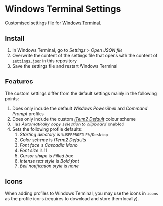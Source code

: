 # Windows Terminal Settings

Customised settings file for [Windows Terminal](https://learn.microsoft.com/en-us/windows/terminal/).

## Install

1. In Windows Terminal, go to _Settings > Open JSON file_
1. Overwrite the content of the settings file that opens with the content of [`settings.json`](settings.json) in this repository
1. Save the settings file and restart Windows Terminal

## Features

The custom settings differ from the default settings mainly in the following points:

1. Does only include the default _Windows PowerShell_ and _Command Prompt_ profiles
1. Does only include the custom [_iTerm2 Default_](https://github.com/weibeld/iTerm2-Color-Schemes/blob/master/windowsterminal/iTerm2%20Default.json) colour scheme
1. Has _Automatically copy selection to clipboard_ enabled
1. Sets the following profile defaults:
   1. _Starting directory_ is `%USERPROFILE%/Desktop`
   1. _Color scheme_ is _iTerm2 Defaults_
   1. _Font face_ is _Cascadia Mono_
   1. _Font size_ is 11
   1. _Cursor shape_ is _Filled box_
   1. _Intense text style_ is _Bold font_
   1. _Bell notification style_ is _none_

## Icons

When adding profiles to Windows Terminal, you may use the icons in `icons` as the profile icons (requires to download and store them locally).
